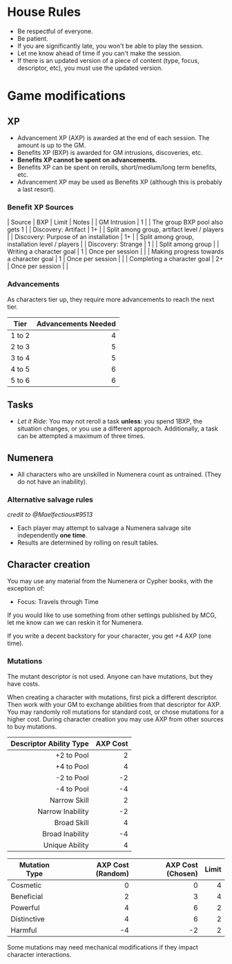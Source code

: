 # House Rules
- Be respectful of everyone.
- Be patient.
- If you are significantly late, you won't be able to play the session.
- Let me know ahead of time if you can't make the session.
- If there is an updated version of a piece of content (type, focus, descriptor, etc), you must use the updated version.

# Game modifications
## XP
- Advancement XP (AXP) is awarded at the end of each session. The amount is up to the GM. 
- Benefits XP (BXP) is awarded for GM intrusions, discoveries, etc.
- **Benefits XP cannot be spent on advancements.**
- Benefits XP can be spent on rerolls, short/medium/long term benefits, etc.
- Advancement XP may be used as Benefits XP (although this is probably a last resort).

### Benefit XP Sources
| Source                                   | BXP | Limit            | Notes                                           |
| GM Intrusion                             | 1   |                  | The group BXP pool also gets 1                  |
| Discovery: Artifact                      | 1+  |                  | Split among group, artifact level / players     |
| Discovery: Purpose of an installation    | 1+  |                  | Split among group, installation level / players |
| Discovery: Strange                       | 1   |                  | Split among group                               |
| Writing a character goal                 | 1   | Once per session |                                                 |
| Making progress towards a character goal | 1   | Once per session |                                                 |
| Completing a character goal              | 2+  | Once per session |                                                 |

### Advancements
As characters tier up, they require more advancements to reach the next tier.

| Tier   | Advancements Needed |
| ------ | -------------------:|
| 1 to 2 | 4                   |
| 2 to 3 | 5                   |
| 3 to 4 | 5                   |
| 4 to 5 | 6                   |
| 5 to 6 | 6                   |

## Tasks
- *Let it Ride*: You may not reroll a task **unless**: you spend 1BXP, the situation changes, or you use a different approach. Additionally, a task can be attempted a maximum of three times.

## Numenera
- All characters who are unskilled in Numenera count as untrained. (They do not have an inability).
### Alternative salvage rules 
*credit to @Maelfectious#9513*

- Each player may attempt to salvage a Numenera salvage site independently **one time**.
- Results are determined by rolling on result tables.

## Character creation
You may use any material from the Numenera or Cypher books, with the exception of:
- Focus: Travels through Time

If you would like to use something from other settings published by MCG, let me know can we can reskin it for Numenera.

If you write a decent backstory for your character, you get +4 AXP (one time).

### Mutations
The mutant descriptor is not used. Anyone can have mutations, but they have costs.

When creating a character with mutations, first pick a different descriptor. Then work with your GM to exchange abilities from that descriptor for AXP. You may randomly roll mutations for standard cost, or chose mutations for a higher cost. During character creation you may use AXP from other sources to buy mutations.

| Descriptor Ability Type  | AXP Cost  |
| -----------------------: | --------: |
| +2 to Pool               | 2         |
| +4 to Pool               | 4         |
| -2 to Pool               | -2        |
| -4 to Pool               | -4        |
| Narrow Skill             | 2         |
| Narrow Inability         | -2        |
| Broad Skill              | 4         |
| Broad Inability          | -4        |
| Unique Ability           | 4         |

| Mutation Type | AXP Cost (Random) | AXP Cost (Chosen) | Limit |
| ------------- | -----------------:| -----------------:| -----:|
| Cosmetic      | 0                 | 0                 | 4     |
| Beneficial    | 2                 | 3                 | 4     |
| Powerful      | 4                 | 6                 | 2     |
| Distinctive   | 4                 | 6                 | 2     |
| Harmful       | -4                | -2                | 2     |

Some mutations may need mechanical modifications if they impact character interactions.
